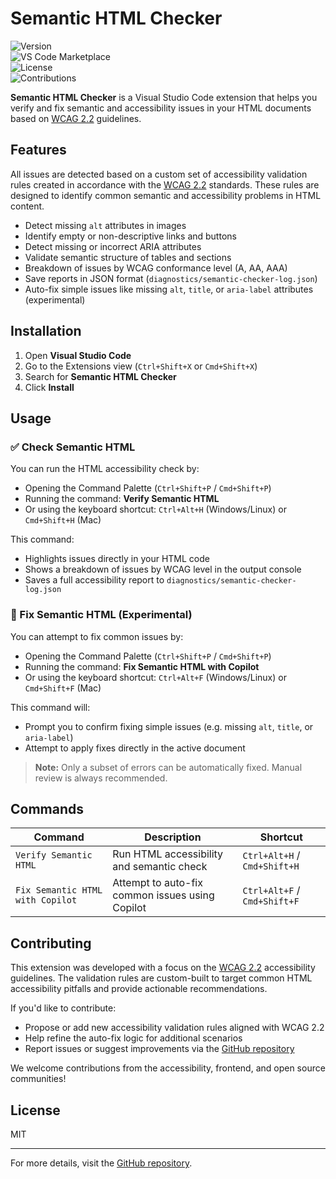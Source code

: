 # Semantic HTML Checker

![Version](https://img.shields.io/badge/version-0.2.0-blue)  
![VS Code Marketplace](https://img.shields.io/visual-studio-marketplace/v/VanessaAristizabal.semantic-checker)  
![License](https://img.shields.io/badge/license-MIT-green)  
![Contributions](https://img.shields.io/badge/contributions-welcome-brightgreen)

**Semantic HTML Checker** is a Visual Studio Code extension that helps you verify and fix semantic and accessibility issues in your HTML documents based on [WCAG 2.2](https://www.w3.org/TR/WCAG22/) guidelines.

## Features

All issues are detected based on a custom set of accessibility validation rules created in accordance with the [WCAG 2.2](https://www.w3.org/TR/WCAG22/) standards. These rules are designed to identify common semantic and accessibility problems in HTML content.

- Detect missing `alt` attributes in images  
- Identify empty or non-descriptive links and buttons  
- Detect missing or incorrect ARIA attributes  
- Validate semantic structure of tables and sections  
- Breakdown of issues by WCAG conformance level (A, AA, AAA)  
- Save reports in JSON format (`diagnostics/semantic-checker-log.json`)  
- Auto-fix simple issues like missing `alt`, `title`, or `aria-label` attributes (experimental)

## Installation

1. Open **Visual Studio Code**
2. Go to the Extensions view (`Ctrl+Shift+X` or `Cmd+Shift+X`)
3. Search for **Semantic HTML Checker**
4. Click **Install**

## Usage

### ✅ Check Semantic HTML

You can run the HTML accessibility check by:

- Opening the Command Palette (`Ctrl+Shift+P` / `Cmd+Shift+P`)
- Running the command: **Verify Semantic HTML**
- Or using the keyboard shortcut: `Ctrl+Alt+H` (Windows/Linux) or `Cmd+Shift+H` (Mac)

This command:
- Highlights issues directly in your HTML code
- Shows a breakdown of issues by WCAG level in the output console
- Saves a full accessibility report to `diagnostics/semantic-checker-log.json`

### 🔧 Fix Semantic HTML (Experimental)

You can attempt to fix common issues by:

- Opening the Command Palette (`Ctrl+Shift+P` / `Cmd+Shift+P`)
- Running the command: **Fix Semantic HTML with Copilot**
- Or using the keyboard shortcut: `Ctrl+Alt+F` (Windows/Linux) or `Cmd+Shift+F` (Mac)

This command will:
- Prompt you to confirm fixing simple issues (e.g. missing `alt`, `title`, or `aria-label`)
- Attempt to apply fixes directly in the active document

> **Note:** Only a subset of errors can be automatically fixed. Manual review is always recommended.

## Commands

| Command                              | Description                                              | Shortcut                          |
|--------------------------------------|----------------------------------------------------------|-----------------------------------|
| `Verify Semantic HTML`               | Run HTML accessibility and semantic check                | `Ctrl+Alt+H` / `Cmd+Shift+H`      |
| `Fix Semantic HTML with Copilot`     | Attempt to auto-fix common issues using Copilot          | `Ctrl+Alt+F` / `Cmd+Shift+F`      |

## Contributing

This extension was developed with a focus on the [WCAG 2.2](https://www.w3.org/TR/WCAG22/) accessibility guidelines. The validation rules are custom-built to target common HTML accessibility pitfalls and provide actionable recommendations.

If you'd like to contribute:

- Propose or add new accessibility validation rules aligned with WCAG 2.2
- Help refine the auto-fix logic for additional scenarios
- Report issues or suggest improvements via the [GitHub repository](https://github.com/vanessamarely/vscode-checksemantic)

We welcome contributions from the accessibility, frontend, and open source communities!

## License

MIT

---

For more details, visit the [GitHub repository](https://github.com/vanessamarely/vscode-checksemantic).
